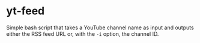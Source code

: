 # yt-feed
Simple bash script that takes a YouTube channel name as input and outputs either the RSS feed URL or, with the `-i` option, the channel ID.
